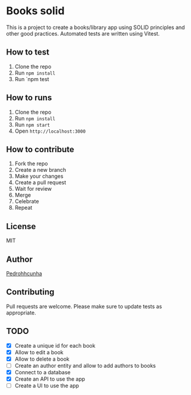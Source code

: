 # Books solid
This is a project to create a books/library app using SOLID principles and other good practices.
Automated tests are written using Vitest.

## How to test
1. Clone the repo
2. Run `npm install`
3. Run `npm test

## How to runs
1. Clone the repo
2. Run `npm install`
3. Run `npm start`
4. Open `http://localhost:3000`

## How to contribute
1. Fork the repo
2. Create a new branch
3. Make your changes
4. Create a pull request
5. Wait for review
6. Merge
7. Celebrate
8. Repeat

## License
MIT

## Author
[Pedrohhcunha](https://github.com/pedrohhcunha)

## Contributing
Pull requests are welcome.
Please make sure to update tests as appropriate.

## TODO
- [X] Create a unique id for each book
- [X] Allow to edit a book
- [X] Allow to delete a book
- [ ] Create an author entity and allow to add authors to books
- [X] Connect to a database
- [X] Create an API to use the app
- [ ] Create a UI to use the app
